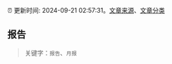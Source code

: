 :alarm_clock: 更新时间: 2024-09-21 02:57:31。[文章来源](/README.md)、[文章分类](/TAGS.md)

## 报告


> 关键字：`报告`、`月报`



